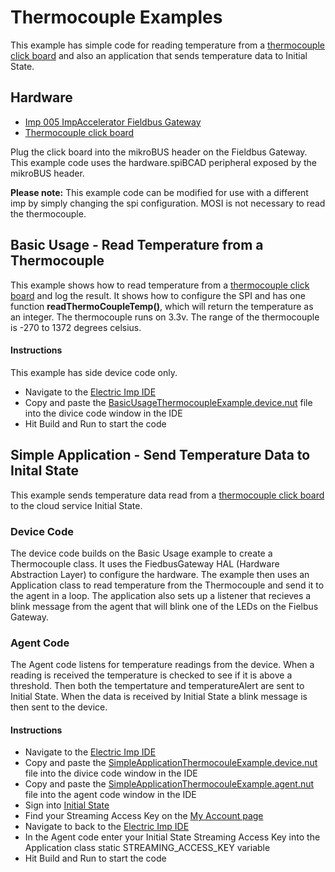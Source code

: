 # Thermocouple Examples

This example has simple code for reading temperature from a [thermocouple click board](https://shop.mikroe.com/thermo-click) and also an application that sends temperature data to Initial State. 

## Hardware
- [Imp 005 ImpAccelerator Fieldbus Gateway](https://store.electricimp.com/collections/featured-products/products/impaccelerator-fieldbus-gateway?variant=31118564754)
- [Thermocouple click board](https://shop.mikroe.com/thermo-click)

Plug the click board into the mikroBUS header on the Fieldbus Gateway. This example code uses the hardware.spiBCAD peripheral exposed by the mikroBUS header.  

**Please note:** This example code can be modified for use with a different imp by simply changing the spi configuration. MOSI is not necessary to read the thermocouple.

## Basic Usage - Read Temperature from a Thermocouple

This example shows how to read temperature from a [thermocouple click board](https://shop.mikroe.com/thermo-click) and log the result. It shows how to configure the SPI and has one function **readThermoCoupleTemp()**, which will return the temperature as an integer. The thermocouple runs on 3.3v. The range of the thermocouple is -270 to 1372 degrees celsius.

#### Instructions

This example has side device code only. 

* Navigate to the [Electric Imp IDE](https://ide.electricimp.com)
* Copy and paste the [BasicUsageThermocoupleExample.device.nut](./BasicUsageThermocoupleExample.device.nut) file into the divice code window in the IDE
* Hit Build and Run to start the code

## Simple Application - Send Temperature Data to Inital State

This example sends temperature data read from a [thermocouple click board](https://shop.mikroe.com/thermo-click) to the cloud service Initial State. 

### Device Code 

The device code builds on the Basic Usage example to create a Thermocouple class. It uses the FiedbusGateway HAL (Hardware Abstraction Layer) to configure the hardware. The example then uses an Application class to read temperature from the Thermocouple and send it to the agent in a loop. The application also sets up a listener that recieves a blink message from the agent that will blink one of the LEDs on the Fielbus Gateway.  

### Agent Code

The Agent code listens for temperature readings from the device. When a reading is received the temperature is checked to see if it is above a threshold. Then both the tempertature and temperatureAlert are sent to Initial State. When the data is received by Initial State a blink message is then sent to the device.

#### Instructions

* Navigate to the [Electric Imp IDE](https://ide.electricimp.com)
* Copy and paste the [SimpleApplicationThermocouleExample.device.nut](/.SimpleApplicationThermocouleExample.device.nut) file into the divice code window in the IDE 
* Copy and paste the [SimpleApplicationThermocouleExample.agent.nut](/.SimpleApplicationThermocouleExample.device.nut) file into the agent code window in the IDE
* Sign into [Initial State](https://app.initialstate.com/#/login/account)
* Find your Streaming Access Key on the [My Account page](https://app.initialstate.com/#/account)
* Navigate to back to the [Electric Imp IDE](https://ide.electricimp.com)
* In the Agent code enter your Initial State Streaming Access Key into the Application class static STREAMING_ACCESS_KEY variable
* Hit Build and Run to start the code